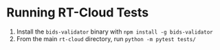 # Running RT-Cloud Tests

1. Install the `bids-validator` binary with `npm install -g bids-validator`
2. From the main `rt-cloud` directory, run `python -m pytest tests/`
